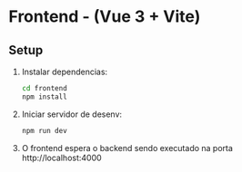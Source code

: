 # Frontend - (Vue 3 + Vite)

## Setup

1. Instalar dependencias:
   ```bash
   cd frontend
   npm install
   ```
2. Iniciar servidor de desenv:
   ```bash
   npm run dev
   ```
3. O frontend espera o backend sendo executado na porta http://localhost:4000
